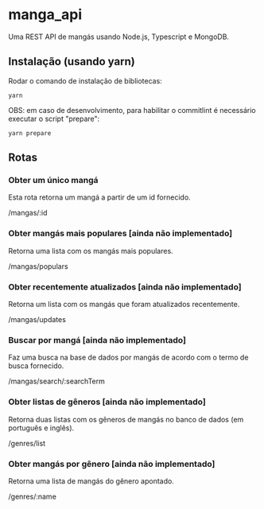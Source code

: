 # manga_api

Uma REST API de mangás usando Node.js, Typescript e MongoDB.

## Instalação (usando yarn)

Rodar o comando de instalação de bibliotecas:

`yarn`

OBS: em caso de desenvolvimento, para habilitar o commitlint é necessário executar o script "prepare":

`yarn prepare`

## Rotas

### Obter um único mangá

Esta rota retorna um mangá a partir de um id fornecido.

/mangas/:id

### Obter mangás mais populares [ainda não implementado]

Retorna uma lista com os mangás mais populares.

/mangas/populars

### Obter recentemente atualizados [ainda não implementado]

Retorna um lista com os mangás que foram atualizados recentemente.

/mangas/updates

### Buscar por mangá [ainda não implementado]

Faz uma busca na base de dados por mangás de acordo com o termo de busca fornecido.

/mangas/search/:searchTerm

### Obter listas de gêneros [ainda não implementado]

Retorna duas listas com os gêneros de mangás no banco de dados (em português e inglês).

/genres/list

### Obter mangás por gênero [ainda não implementado]

Retorna uma lista de mangás do gênero apontado.

/genres/:name
